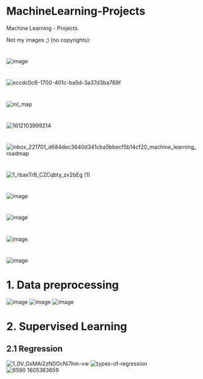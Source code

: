 # MachineLearning-Projects
Machine Learning - Projects.

Not my images ;) (no copyrights):

#
![image](https://github.com/juliuszlosinski/MachineLearning-Projects/assets/72278818/f927d833-97bd-4e07-96be-e7252fe0a347)
#
![eccdc0c6-1700-401c-ba5d-3a37d3ba768f](https://github.com/juliuszlosinski/MachineLearning-Projects/assets/72278818/5c1684e2-db75-4560-b5a3-78937ad13513)
#
![ml_map](https://github.com/juliuszlosinski/MachineLearning-Projects/assets/72278818/86801680-5ff3-4c57-bc3a-8ce2424d16cc)
#
![1612103999214](https://github.com/juliuszlosinski/MachineLearning-Projects/assets/72278818/960f768b-1125-43d8-bfe2-d3bdfd6a70aa)
#
![inbox_221701_d684dec3640d341cba5bbecf5b14cf20_machine_learning_roadmap](https://github.com/juliuszlosinski/MachineLearning-Projects/assets/72278818/2b9fe4c1-1580-43c8-b7ee-304225734203)
#
![1_rbaxTrB_CZCqbty_zv2bEg (1)](https://github.com/juliuszlosinski/MachineLearning-Projects/assets/72278818/7c96b6b5-0554-49f6-9b02-5d78cf161a27)
#
![image](https://github.com/juliuszlosinski/MachineLearning-Projects/assets/72278818/23f85f20-bf7f-4395-9139-523a6e838915)
#
![image](https://github.com/juliuszlosinski/MachineLearning-Projects/assets/72278818/985b36e4-c4ac-4e99-8706-9df9960253f2)

#
![image](https://github.com/juliuszlosinski/MachineLearning-Projects/assets/72278818/9bf3b1a1-be8e-49ed-9540-01ac6407394c)

#
![image](https://github.com/juliuszlosinski/MachineLearning-Projects/assets/72278818/048b81ff-028d-46d1-a6be-201a0105e1c0)

# 1. Data preprocessing
![image](https://github.com/juliuszlosinski/MachineLearning-Projects/assets/72278818/5200d10c-9390-429a-8391-28818e486fcb)
![image](https://github.com/juliuszlosinski/MachineLearning-Projects/assets/72278818/1a6608bd-df29-4b82-a2f5-f9b3f2853daa)
![image](https://github.com/juliuszlosinski/MachineLearning-Projects/assets/72278818/8ed378f0-5116-46d7-b3d8-9c1f0f5b65f9)

# 2. Supervised Learning

## 2.1 Regression

![1_0V_GsMAi2zN0OcNi7hm-vw](https://github.com/juliuszlosinski/MachineLearning-Projects/assets/72278818/6b74e795-4c6e-41a6-969b-6cd0383f81c3)
![types-of-regression](https://github.com/juliuszlosinski/MachineLearning-Projects/assets/72278818/3f97f217-591b-4673-ba16-57c3b9dd912a)
![6590 1605363659](https://github.com/juliuszlosinski/MachineLearning-Projects/assets/72278818/87d376e0-08f3-4728-8b6f-381601b8f883)
